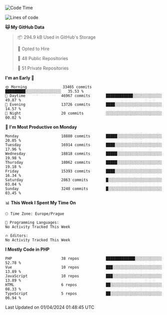 <!--START_SECTION:waka-->
![Code Time](http://img.shields.io/badge/Code%20Time-1%2C583%20hrs%2058%20mins-blue)

![Lines of code](https://img.shields.io/badge/From%20Hello%20World%20I%27ve%20Written-29.3%20million%20lines%20of%20code-blue)

**🐱 My GitHub Data** 

> 📦 294.9 kB Used in GitHub's Storage 
 > 
> 💼 Opted to Hire
 > 
> 📜 48 Public Repositories 
 > 
> 🔑 51 Private Repositories 
 > 
**I'm an Early 🐤** 

```text
🌞 Morning                33465 commits       █████████░░░░░░░░░░░░░░░░   35.53 % 
🌆 Daytime                46967 commits       ████████████░░░░░░░░░░░░░   49.87 % 
🌃 Evening                13726 commits       ████░░░░░░░░░░░░░░░░░░░░░   14.57 % 
🌙 Night                  20 commits          ░░░░░░░░░░░░░░░░░░░░░░░░░   00.02 % 
```
📅 **I'm Most Productive on Monday** 

```text
Monday                   18880 commits       █████░░░░░░░░░░░░░░░░░░░░   20.05 % 
Tuesday                  16914 commits       ████░░░░░░░░░░░░░░░░░░░░░   17.96 % 
Wednesday                18818 commits       █████░░░░░░░░░░░░░░░░░░░░   19.98 % 
Thursday                 18062 commits       █████░░░░░░░░░░░░░░░░░░░░   19.18 % 
Friday                   15393 commits       ████░░░░░░░░░░░░░░░░░░░░░   16.34 % 
Saturday                 2863 commits        █░░░░░░░░░░░░░░░░░░░░░░░░   03.04 % 
Sunday                   3248 commits        █░░░░░░░░░░░░░░░░░░░░░░░░   03.45 % 
```


📊 **This Week I Spent My Time On** 

```text
🕑︎ Time Zone: Europe/Prague

💬 Programming Languages: 
No Activity Tracked This Week

🔥 Editors: 
No Activity Tracked This Week
```

**I Mostly Code in PHP** 

```text
PHP                      38 repos            █████████████░░░░░░░░░░░░   52.78 % 
Vue                      10 repos            ███░░░░░░░░░░░░░░░░░░░░░░   13.89 % 
JavaScript               10 repos            ███░░░░░░░░░░░░░░░░░░░░░░   13.89 % 
HTML                     6 repos             ██░░░░░░░░░░░░░░░░░░░░░░░   08.33 % 
TypeScript               5 repos             ██░░░░░░░░░░░░░░░░░░░░░░░   06.94 % 
```




 Last Updated on 01/04/2024 01:48:45 UTC
<!--END_SECTION:waka-->
<!--
**AlexKratky/AlexKratky** is a ✨ _special_ ✨ repository because its `README.md` (this file) appears on your GitHub profile.

Here are some ideas to get you started:

- 🔭 I’m currently working on ...
- 🌱 I’m currently learning ...
- 👯 I’m looking to collaborate on ...
- 🤔 I’m looking for help with ...
- 💬 Ask me about ...
- 📫 How to reach me: ...
- 😄 Pronouns: ...
- ⚡ Fun fact: ...
-->
